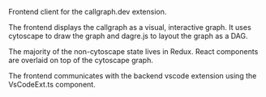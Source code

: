 Frontend client for the callgraph.dev extension.

The frontend displays the callgraph as a visual, interactive graph.
It uses cytoscape to draw the graph and dagre.js to layout the graph as a DAG.

The majority of the non-cytoscape state lives in Redux. React components are
overlaid on top of the cytoscape graph.

The frontend communicates with the backend vscode extension using the VsCodeExt.ts component.